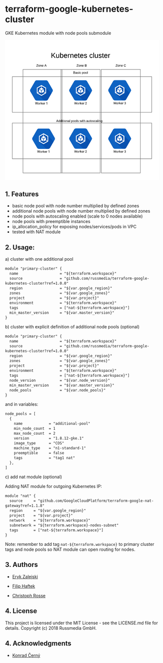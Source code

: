 # terraform-google-kubernetes-cluster
GKE Kubernetes module with node pools submodule

![Kuberntes diagram on GKE](images/diagram.png)

## 1. Features

- basic node pool with node number multiplied by defined zones
- additional node pools with node number multiplied by defined zones
- node pools with autoscaling enabled (scale to 0 nodes available)
- node pools with preemptible instances
- ip_allocation_policy for exposing nodes/services/pods in VPC
- tested with NAT module

## 2. Usage:

a) cluster with one additional pool
```hcl
module "primary-cluster" {
  name                   = "${terraform.workspace}"
  source                 = "github.com/russmedia/terraform-google-kubernetes-cluster?ref=1.0.0"
  region                 = "${var.google_region}"
  zones                  = "${var.google_zones}"
  project                = "${var.project}"
  environment            = "${terraform.workspace}"
  tags                   = ["nat-${terraform.workspace}"]
  min_master_version     = "${var.master_version}"
}
```

b) cluster with explicit definition of additional node pools (optional)

```hcl
module "primary-cluster" {
  name                   = "${terraform.workspace}"
  source                 = "github.com/russmedia/terraform-google-kubernetes-cluster?ref=1.0.0"
  region                 = "${var.google_region}"
  zones                  = "${var.google_zones}"
  project                = "${var.project}"
  environment            = "${terraform.workspace}"
  tags                   = ["nat-${terraform.workspace}"]
  node_version           = "${var.node_version}"
  min_master_version     = "${var.master_version}"
  node_pools             = "${var.node_pools}"
}
```

and in variables:

```hcl
node_pools = [
  {
    name            = "additional-pool"
    min_node_count  = 1
    max_node_count  = 2
    version         = "1.8.12-gke.1"
    image_type      = "COS"
    machine_type    = "n1-standard-1"
    preemptible     = false
    tags            = "tag1 nat"
  },
]
```

c) add nat module (optional)

Adding NAT module for outgoing Kubernetes IP:
```hcl
module "nat" {
  source     = "github.com/GoogleCloudPlatform/terraform-google-nat-gateway?ref=1.1.8"
  region     = "${var.google_region}"
  project    = "${var.project}"
  network    = "${terraform.workspace}"
  subnetwork = "${terraform.workspace}-nodes-subnet"
  tags       = ["nat-${terraform.workspace}"]
}
```

Note: remember to add tag `nat-${terraform.workspace}` to primary cluster tags and node pools so NAT module can open routing for nodes.

## 3. Authors

- [Eryk Zalejski](https://github.com/ezalejski)

- [Filip Haftek](https://github.com/filiphaftek)

- [Christoph Rosse](https://github.com/gries)

## 4. License

This project is licensed under the MIT License - see the LICENSE.md file for details.
Copyright (c) 2018 Russmedia GmbH.

## 4. Acknowledgments

- [Konrad Černý](https://github.com/rokerkony)